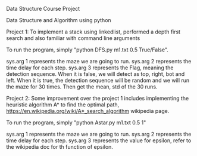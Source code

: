 Data Structure Course Project

Data Structure and Algorithm using python


Project 1: To implement a stack using linkedlist, performed a depth first search and also familiar with command line arguments

To run the program, simply "python DFS.py m1.txt 0.5 True/False". 

sys.arg 1 represents the maze we are going to run. 
sys.arg 2 represents the time delay for each step.
sys.arg 3 represents the Flag, meaning the detection sequence. When it is false, we will detect as top, right, bot and left. When it is true, the detection sequence will be random and we will run the maze for 30 times. Then get the mean, std of the 30 runs.

Project 2: Some improvement over the project 1 includes implementing the heuristic algorithm A* to find the optimal path, https://en.wikipedia.org/wiki/A*_search_algorithm wikipedia page.

To run the program, simply "python Astar.py m1.txt 0.5 1"

sys.arg 1 represents the maze we are going to run. 
sys.arg 2 represents the time delay for each step.
sys.arg 3 represents the value for epsilon, refer to the wikipedia doc for th function of epsilon. 
